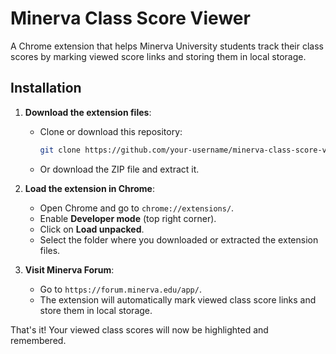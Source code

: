 # Minerva Class Score Viewer

A Chrome extension that helps Minerva University students track their class scores by marking viewed score links and storing them in local storage.

## Installation

1. **Download the extension files**:
   - Clone or download this repository:
     ```bash
     git clone https://github.com/your-username/minerva-class-score-viewer.git
     ```
   - Or download the ZIP file and extract it.

2. **Load the extension in Chrome**:
   - Open Chrome and go to `chrome://extensions/`.
   - Enable **Developer mode** (top right corner).
   - Click on **Load unpacked**.
   - Select the folder where you downloaded or extracted the extension files.

3. **Visit Minerva Forum**:
   - Go to `https://forum.minerva.edu/app/`.
   - The extension will automatically mark viewed class score links and store them in local storage.

That's it! Your viewed class scores will now be highlighted and remembered.
